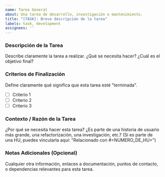 ```yaml
---
name: Tarea General
about: Una tarea de desarrollo, investigación o mantenimiento.
title: "[TASK]: Breve descripción de la tarea"
labels: task, development
assignees: ''
---
```


### Descripción de la Tarea

Describe claramente la tarea a realizar. ¿Qué se necesita hacer? ¿Cuál es el objetivo final?

### Criterios de Finalización

Define claramente qué significa que esta tarea esté "terminada".
- [ ] Criterio 1
- [ ] Criterio 2
- [ ] Criterio 3

### Contexto / Razón de la Tarea

¿Por qué se necesita hacer esta tarea? ¿Es parte de una historia de usuario más grande, una refactorización, una investigación, etc.? (Si es parte de una HU, puedes vincularla aquí: "Relacionado con #<NUMERO_DE_HU>")

### Notas Adicionales (Opcional)

Cualquier otra información, enlaces a documentación, puntos de contacto, o dependencias relevantes para esta tarea.

